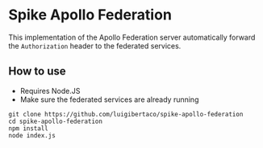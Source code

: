 # Spike Apollo Federation

This implementation of the Apollo Federation server automatically forward the
`Authorization` header to the federated services.

## How to use

- Requires Node.JS
- Make sure the federated services are already running

```
git clone https://github.com/luigibertaco/spike-apollo-federation
cd spike-apollo-federation
npm install
node index.js
```
